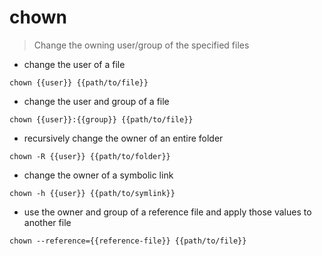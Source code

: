 # chown

> Change the owning user/group of the specified files

- change the user of a file

`chown {{user}} {{path/to/file}}`

- change the user and group of a file
 
`chown {{user}}:{{group}} {{path/to/file}}`

- recursively change the owner of an entire folder

`chown -R {{user}} {{path/to/folder}}`

- change the owner of a symbolic link
 
`chown -h {{user}} {{path/to/symlink}}`

- use the owner and group of a reference file and apply those values to another file

`chown --reference={{reference-file}} {{path/to/file}}`
